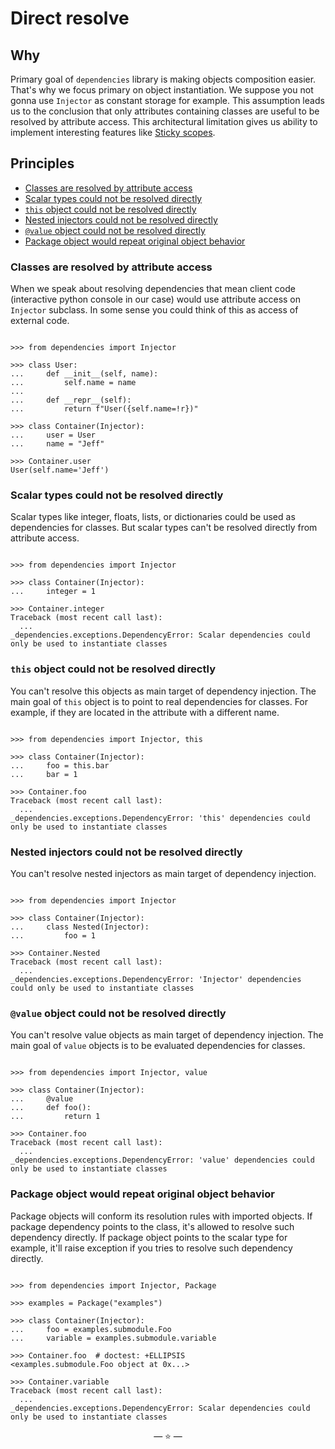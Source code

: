 # Direct resolve

## Why

Primary goal of `dependencies` library is making objects composition easier.
That's why we focus primary on object instantiation. We suppose you not gonna
use `Injector` as constant storage for example. This assumption leads us to the
conclusion that only attributes containing classes are useful to be resolved by
attribute access. This architectural limitation gives us ability to implement
interesting features like [Sticky scopes](./sticky.md).

## Principles

- [Classes are resolved by attribute access](#classes-are-resolved-by-attribute-access)
- [Scalar types could not be resolved directly](#scalar-types-could-not-be-resolved-directly)
- [`this` object could not be resolved directly](#this-object-could-not-be-resolved-directly)
- [Nested injectors could not be resolved directly](#nested-injectors-could-not-be-resolved-directly)
- [`@value` object could not be resolved directly](#value-object-could-not-be-resolved-directly)
- [Package object would repeat original object behavior](#package-object-would-repeat-original-object-behavior)

### Classes are resolved by attribute access

When we speak about resolving dependencies that mean client code (interactive
python console in our case) would use attribute access on `Injector` subclass.
In some sense you could think of this as access of external code.

```pycon

>>> from dependencies import Injector

>>> class User:
...     def __init__(self, name):
...         self.name = name
...
...     def __repr__(self):
...         return f"User({self.name=!r})"

>>> class Container(Injector):
...     user = User
...     name = "Jeff"

>>> Container.user
User(self.name='Jeff')

```

### Scalar types could not be resolved directly

Scalar types like integer, floats, lists, or dictionaries could be used as
dependencies for classes. But scalar types can't be resolved directly from
attribute access.

```pycon

>>> from dependencies import Injector

>>> class Container(Injector):
...     integer = 1

>>> Container.integer
Traceback (most recent call last):
  ...
_dependencies.exceptions.DependencyError: Scalar dependencies could only be used to instantiate classes

```

### `this` object could not be resolved directly

You can't resolve this objects as main target of dependency injection. The main
goal of `this` object is to point to real dependencies for classes. For example,
if they are located in the attribute with a different name.

```pycon

>>> from dependencies import Injector, this

>>> class Container(Injector):
...     foo = this.bar
...     bar = 1

>>> Container.foo
Traceback (most recent call last):
  ...
_dependencies.exceptions.DependencyError: 'this' dependencies could only be used to instantiate classes

```

### Nested injectors could not be resolved directly

You can't resolve nested injectors as main target of dependency injection.

```pycon

>>> from dependencies import Injector

>>> class Container(Injector):
...     class Nested(Injector):
...         foo = 1

>>> Container.Nested
Traceback (most recent call last):
  ...
_dependencies.exceptions.DependencyError: 'Injector' dependencies could only be used to instantiate classes

```

### `@value` object could not be resolved directly

You can't resolve value objects as main target of dependency injection. The main
goal of `value` objects is to be evaluated dependencies for classes.

```pycon

>>> from dependencies import Injector, value

>>> class Container(Injector):
...     @value
...     def foo():
...         return 1

>>> Container.foo
Traceback (most recent call last):
  ...
_dependencies.exceptions.DependencyError: 'value' dependencies could only be used to instantiate classes

```

### Package object would repeat original object behavior

Package objects will conform its resolution rules with imported objects. If
package dependency points to the class, it's allowed to resolve such dependency
directly. If package object points to the scalar type for example, it'll raise
exception if you tries to resolve such dependency directly.

```pycon

>>> from dependencies import Injector, Package

>>> examples = Package("examples")

>>> class Container(Injector):
...     foo = examples.submodule.Foo
...     variable = examples.submodule.variable

>>> Container.foo  # doctest: +ELLIPSIS
<examples.submodule.Foo object at 0x...>

>>> Container.variable
Traceback (most recent call last):
  ...
_dependencies.exceptions.DependencyError: Scalar dependencies could only be used to instantiate classes

```

<p align="center">&mdash; ⭐ &mdash;</p>
